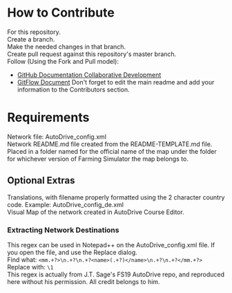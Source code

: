 # How to Contribute
For this repository.  
Create a branch.  
Make the needed changes in that branch.  
Create pull request against this repository's master branch.  
Follow (Using the Fork and Pull model):  
- [GitHub Documentation Collaborative Development](https://docs.github.com/en/github/collaborating-with-pull-requests/getting-started/about-collaborative-development-models)
- [GitFlow Document](https://guides.github.com/introduction/flow/)
Don't forget to edit the main readme and add your information to the Contributors section.  

# Requirements
Network file: AutoDrive_config.xml  
Network README.md file created from the README-TEMPLATE.md file.  
Placed in a folder named for the official name of the map under the folder for whichever version of Farming Simulator the map belongs to.

## Optional Extras
Translations, with filename properly formatted using the 2 character country code. Example: AutoDrive_config_de.xml  
Visual Map of the network created in AutoDrive Course Editor.

### Extracting Network Destinations
This regex can be used in Notepad++ on the AutoDrive_config.xml file. If you open the file, and use the Replace dialog.  
Find what: ```<mm.+?>\n.+?\n.+?<name>(.+?)</name>\n.+?\n.+?</mm.+?>```  
Replace with: ```\1```  
This regex is actually from J.T. Sage's FS19 AutoDrive repo, and reproduced here without his permission. All credit belongs to him.
